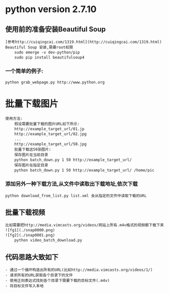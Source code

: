 # python version 2.7.10

## 使用前的准备安装Beautiful Soup
	[参考http://cuiqingcai.com/1319.html](http://cuiqingcai.com/1319.html)
	Beautiful Soup 安装,需要root权限
		sudo emerge -v dev-python/pip
		sudo pip install beautifulsoup4

### 一个简单的例子:
	python grab_webpage.py http://www.python.org

# 批量下载图片
	使用方法:
		假设需要批量下载的图片URL如下所示:
		http://example_target_url/01.jp
		http://example_target_url/02.jpg
		...
		http://example_target_url/50.jpg
		批量下载这50张图片:
		保存图片在当前目录
		python batch_down.py 1 50 http://example_target_url/
		保存图片在指定目录
		python batch_down.py 1 50 http://example_target_url/ /home/pic

### 添加另外一种下载方法,从文件中读取出下载地址,依次下载
	python download_from_list.py list.xml 会从指定的文件中读取下载的URL

## 批量下载视频
	比如需要把http://media.vimcasts.org/videos/网站上所有.m4v格式的视频都下载下来
	![fg1](./snap0000.png)
	![fg2](./snap0001.png)
		python video_batch_download.py

## 代码思路大致如下
	- 通过一个循环构造出所有的URL(比如http://media.vimcasts.org/videos/1/)
	- 请求所有的URL获取各个目录下的文件
	- 使用正则表达式找到各个目录下需要下载的目标文件(.m4v)
	- 将目标文件写入本地
